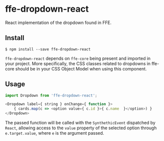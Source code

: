 # ffe-dropdown-react 

React implementation of the dropdown found in FFE.

## Install

```
$ npm install --save ffe-dropdown-react
```

`ffe-dropdown-react` depends on `ffe-core` being present and imported in your project.
More specifically, the CSS classes related to dropdowns in ffe-core should be in your CSS Object Model when using this component.

## Usage

```javascript
import Dropdown from 'ffe-dropdown-react';
```

```javascript
<Dropdown label={ string } onChange={ function }>
    { cards.map(c => <option value={ c.id }>{ c.name  }</option>) }    
</Dropdown>
```

The passed function will be called with the `SynthethicEvent` dispatched by `React`, 
allowing access to the `value` property of the selected option through `e.target.value`, where `e` is the argument passed.

